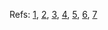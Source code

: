 
Refs: 
	[1](https://refactoring.guru/design-patterns/python),
	[2](https://github.com/pkolt/design_patterns),
	[3](https://python-patterns.guide/),
	[4](https://python-patterns.guide/python/module-globals/),
	[5](https://www.toptal.com/python/python-design-patterns),
	[6](https://python-patterns.guide/),
	[7](https://github.com/faif/python-patterns)



